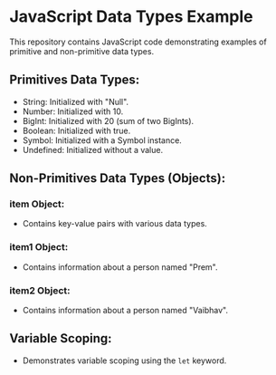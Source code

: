 # JavaScript Data Types Example

This repository contains JavaScript code demonstrating examples of primitive and non-primitive data types.

## Primitives Data Types:

- String: Initialized with "Null".
- Number: Initialized with 10.
- BigInt: Initialized with 20 (sum of two BigInts).
- Boolean: Initialized with true.
- Symbol: Initialized with a Symbol instance.
- Undefined: Initialized without a value.

## Non-Primitives Data Types (Objects):

### item Object:
- Contains key-value pairs with various data types.

### item1 Object:
- Contains information about a person named "Prem".

### item2 Object:
- Contains information about a person named "Vaibhav".

## Variable Scoping:

- Demonstrates variable scoping using the `let` keyword.

